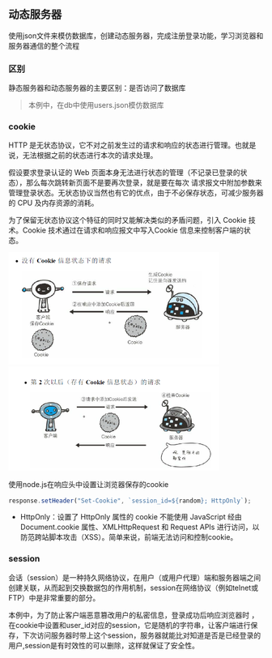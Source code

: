 ## 动态服务器

使用json文件来模仿数据库，创建动态服务器，完成注册登录功能，学习浏览器和服务器通信的整个流程

### 区别

静态服务器和动态服务器的主要区别：是否访问了数据库

> 本例中，在db中使用users.json模仿数据库

### cookie

HTTP 是无状态协议，它不对之前发生过的请求和响应的状态进行管理。也就是说，无法根据之前的状态进行本次的请求处理。

假设要求登录认证的 Web 页面本身无法进行状态的管理（不记录已登录的状态），那么每次跳转新页面不是要再次登录，就是要在每次
请求报文中附加参数来管理登录状态。无状态协议当然也有它的优点，由于不必保存状态，可减少服务器的 CPU 及内存资源的消耗。

为了保留无状态协议这个特征的同时又能解决类似的矛盾问题，引入 Cookie 技术。Cookie 技术通过在请求和响应报文中写入Cookie 信息来控制客户端的状态。

<img src="https://raw.githubusercontent.com/heeeyueee/pic/main/img/20201216162625.png" style="zoom:60%;" />

<img src="https://raw.githubusercontent.com/heeeyueee/pic/main/img/20201216162640.png" style="zoom:60%;" />

使用node.js在响应头中设置让浏览器保存的cookie

```javascript
response.setHeader("Set-Cookie", `session_id=${random}; HttpOnly`);
```

* HttpOnly：设置了 HttpOnly 属性的 cookie 不能使用 JavaScript 经由  Document.cookie 属性、XMLHttpRequest 和  Request APIs 进行访问，以防范跨站脚本攻击（XSS）。简单来说，前端无法访问和控制cookie。

### session

会话（session）是一种持久网络协议，在用户（或用户代理）端和服务器端之间创建关联，从而起到交换数据包的作用机制，session在网络协议（例如telnet或FTP）中是非常重要的部分。

本例中，为了防止客户端恶意篡改用户的私密信息，登录成功后响应浏览器时 ，在cookie中设置和user_id对应的session，它是随机的字符串，让客户端进行保存，下次访问服务器时带上这个session，服务器就能比对知道是否是已经登录的用户,session是有时效性的可以删除，这样就保证了安全性。


